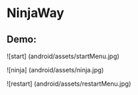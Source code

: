 # NinjaWay 

## Demo:

![start] (android/assets/startMenu.jpg)

![ninja] (android/assets/ninja.jpg)

![restart] (android/assets/restartMenu.jpg)

